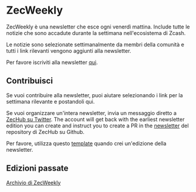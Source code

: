 # ZecWeekly

ZecWeekly è una newsletter che esce ogni venerdì mattina. Include tutte le notizie che sono accadute durante la settimana nell'ecosistema di Zcash.

Le notizie sono selezionate settimanalmente da membri della comunità e tutti i link rilevanti vengono aggiunti alla newsletter.

Per favore iscriviti alla newsletter [qui](https://zechub.substack.com/).

## Contribuisci

Se vuoi contribuire alla newsletter, puoi aiutare selezionando i link per la settimana rilevante e postandoli qui.

Se vuoi organizzare un'intera newsletter, invia un messaggio diretto a [ZecHub su Twitter](https://twitter.com/ZecHub). The account will get back with the earliest newsletter edition you can create and instruct you to create a PR in the [newsletter](https://github.com/ZecHub/zechub/tree/main/newsletter) del repository di ZecHub su Github.

Per favore, utilizza questo [template](https://github.com/ZecHub/zechub/blob/main/newsletter/newslettertemplate.md) quando crei un'edizione della newsletter.

## Edizioni passate

[Archivio di ZecWeekly](https://zechub.substack.com/p/archive)
